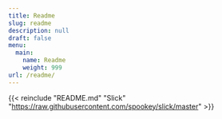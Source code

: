 ```yaml
---
title: Readme
slug: readme
description: null
draft: false
menu:
  main:
    name: Readme
    weight: 999
url: /readme/
---
```


{{< reinclude "README.md" "Slick" "https://raw.githubusercontent.com/spookey/slick/master" >}}
